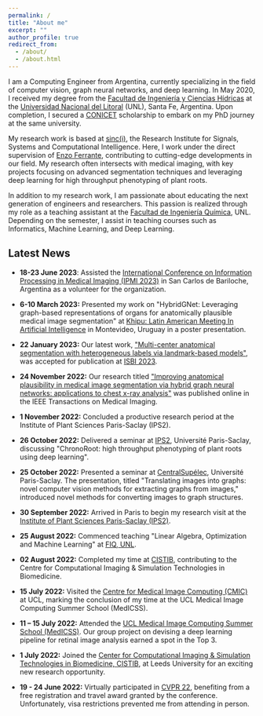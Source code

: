 ```yaml
---
permalink: /
title: "About me"
excerpt: ""
author_profile: true
redirect_from: 
  - /about/
  - /about.html
---
```


I am a Computing Engineer from Argentina, currently specializing in the field of computer vision, graph neural networks, and deep learning. In May 2020, I received my degree from the [Facultad de Ingeniería y Ciencias Hídricas](http://fich.unl.edu.ar) at the [Universidad Nacional del Litoral](https://unl.edu.ar) (UNL), Santa Fe, Argentina. Upon completion, I secured a [CONICET](https://www.conicet.gov.ar/) scholarship to embark on my PhD journey at the same university.

My research work is based at [sinc(i)](https://sinc.unl.edu.ar/), the Research Institute for Signals, Systems and Computational Intelligence. Here, I work under the direct supervision of [Enzo Ferrante](https://eferrante.github.io), contributing to cutting-edge developments in our field. My research often intersects with medical imaging, with key projects focusing on advanced segmentation techniques and leveraging deep learning for high throughput phenotyping of plant roots.

In addition to my research work, I am passionate about educating the next generation of engineers and researchers. This passion is realized through my role as a teaching assistant at the [Facultad de Ingeniería Química](https://fiq.unl.edu.ar), UNL. Depending on the semester, I assist in teaching courses such as Informatics, Machine Learning, and Deep Learning.

## **Latest News**

- **18-23 June 2023**: Assisted the [International Conference on Information Processing in Medical Imaging (IPMI 2023)](https://ipmi2023.org/) in San Carlos de Bariloche, Argentina as a volunteer for the organization.

- **6-10 March 2023:** Presented my work on "HybridGNet: Leveraging graph-based representations of organs for anatomically plausible medical image segmentation" at [Khipu: Latin American Meeting In Artificial Intelligence](https://khipu.ai/) in Montevideo, Uruguay in a poster presentation.
  
- **22 January 2023:** Our latest work, ["Multi-center anatomical segmentation with heterogeneous labels via landmark-based models"](https://arxiv.org/abs/2211.07395), was accepted for publication at [ISBI 2023](http://2023.biomedicalimaging.org/en/). 

- **24 November 2022:** Our research titled ["Improving anatomical plausibility in medical image segmentation via hybrid graph neural networks: applications to chest x-ray analysis"](https://ieeexplore.ieee.org/document/9963582) was published online in the IEEE Transactions on Medical Imaging. 

- **1 November 2022:** Concluded a productive research period at the Institute of Plant Sciences Paris-Saclay (IPS2).

- **26 October 2022:** Delivered a seminar at [IPS2](https://ips2.u-psud.fr/fr/index.html), Université Paris-Saclay, discussing "ChronoRoot: high throughput phenotyping of plant roots using deep learning". 

- **25 October 2022:** Presented a seminar at [CentralSupélec](https://www.centralesupelec.fr/), Université Paris-Saclay. The presentation, titled "Translating images into graphs: novel computer vision methods for extracting graphs from images," introduced novel methods for converting images to graph structures.

- **30 September 2022:** Arrived in Paris to begin my research visit at the [Institute of Plant Sciences Paris-Saclay (IPS2)](https://ips2.u-psud.fr/fr/index.html).

- **25 August 2022:** Commenced teaching "Linear Algebra, Optimization and Machine Learning" at [FIQ, UNL](http://fich.unl.edu.ar).

- **02 August 2022:** Completed my time at [CISTIB](https://www.cistib.org/), contributing to the Centre for Computational Imaging & Simulation Technologies in Biomedicine.

- **15 July 2022:** Visited the [Centre for Medical Image Computing (CMIC)](https://www.ucl.ac.uk/medical-image-computing/) at UCL, marking the conclusion of my time at the UCL Medical Image Computing Summer School (MedICSS).

- **11 – 15 July 2022:** Attended the [UCL Medical Image Computing Summer School (MedICSS)](https://medicss.cs.ucl.ac.uk/). Our group project on devising a deep learning pipeline for retinal image analysis earned a spot in the Top 3.

- **1 July 2022:** Joined the [Center for Computational Imaging & Simulation Technologies in Biomedicine, CISTIB](https://www.cistib.org/), at Leeds University for an exciting new research opportunity.

- **19 - 24 June 2022:** Virtually participated in [CVPR 22](https://cvpr2022.thecvf.com/), benefiting from a free registration and travel award granted by the conference. Unfortunately, visa restrictions prevented me from attending in person.
